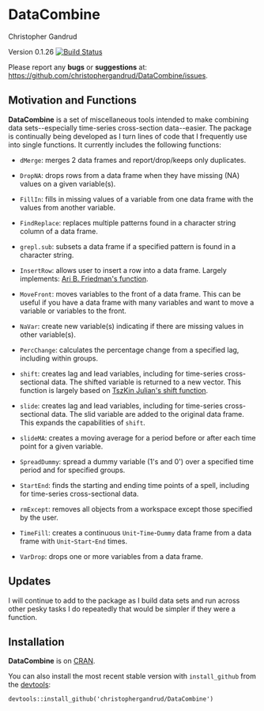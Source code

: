 DataCombine
======

Christopher Gandrud

Version 0.1.26 [![Build Status](https://travis-ci.org/christophergandrud/DataCombine.png)](https://travis-ci.org/christophergandrud/DataCombine)

Please report any **bugs** or **suggestions** at: <https://github.com/christophergandrud/DataCombine/issues>.

## Motivation and Functions

**DataCombine** is a set of miscellaneous tools intended to make combining data sets--especially time-series cross-section data--easier. The package is continually being developed as I turn lines of code that I frequently use into single functions. It currently includes the following functions:

- `dMerge`: merges 2 data frames and report/drop/keeps only duplicates.

- `DropNA`: drops rows from a data frame when they have missing (NA) values on a given variable(s).

- `FillIn`: fills in missing values of a variable from one data frame with the values from another variable.

- `FindReplace`: replaces multiple patterns found in a character string column of a data frame.

- `grepl.sub`: subsets a data frame if a specified pattern is found in a character string.

- `InsertRow`: allows user to insert a row into a data frame. Largely implements: [Ari B. Friedman's function](http://stackoverflow.com/a/11562428).

- `MoveFront`: moves variables to the front of a data frame. This can be useful if you have a data frame with many variables and want to move a variable or variables to the front.

- `NaVar`: create new variable(s) indicating if there are missing values in other variable(s).

- `PercChange`: calculates the percentage change from a specified lag, including within groups.

- `shift`: creates lag and lead variables, including for time-series cross-sectional data. The shifted variable is returned to a new vector. This function is largely based on [TszKin Julian's shift function](http://ctszkin.com/2012/03/11/generating-a-laglead-variables/).

- `slide`: creates lag and lead variables, including for time-series cross-sectional data. The slid variable are added to the original data frame. This expands the capabilities of `shift`.

- `slideMA`: creates a moving average for a period before or after each time point for a given variable.

- `SpreadDummy`: spread a dummy variable (1's and 0') over a specified time period and for specified groups.

- `StartEnd`: finds the starting and ending time points of a spell, including for time-series cross-sectional data.

- `rmExcept`: removes all objects from a workspace except those specified by the user.

- `TimeFill`: creates a continuous `Unit`-`Time`-`Dummy` data frame from a data frame with `Unit`-`Start`-`End` times.

- `VarDrop`: drops one or more variables from a data frame.

## Updates

I will continue to add to the package as I build data sets and run across other 
pesky tasks I do repeatedly that would be simpler if they were a function.

## Installation

**DataCombine** is on [CRAN](http://cran.r-project.org/). 

You can also install the most recent stable version with `install_github` from the [devtools](https://github.com/hadley/devtools):

```{S}
devtools::install_github('christophergandrud/DataCombine')
```
